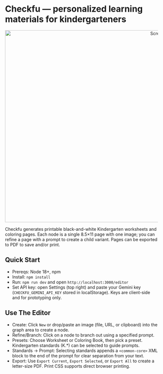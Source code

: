 # Checkfu — personalized learning materials for kindergarteners

<p align="center">
  <img width="1200" height="631" alt="Screenshot 2025-09-08 at 2 38 46 AM" src="https://github.com/user-attachments/assets/b239f398-5809-4741-b589-ce1db764fe5e" />
</p>

Checkfu generates printable black-and-white Kindergarten worksheets and coloring pages. Each node is a single 8.5×11 page with one image; you can refine a page with a prompt to create a child variant. Pages can be exported to PDF to save and/or print.

## Quick Start

- Prereqs: Node 18+, npm
- Install: `npm install`
- Run: `npm run dev` and open `http://localhost:3000/editor`
- Set API key: open Settings (top right) and paste your Gemini key (`CHECKFU_GEMINI_API_KEY` stored in localStorage). Keys are client-side and for prototyping only.

## Use The Editor

- Create: Click `New` or drop/paste an image (file, URL, or clipboard) into the graph area to create a node.
- Refine/Branch: Click on a node to branch out using a specified prompt.
- Presets: Choose Worksheet or Coloring Book, then pick a preset. Kindergarten standards (K.*) can be selected to guide prompts.
- Standards → Prompt: Selecting standards appends a `<common-core>` XML block to the end of the prompt for clear separation from your text.
- Export: Use `Export Current`, `Export Selected`, or `Export All` to create a letter-size PDF. Print CSS supports direct browser printing.

